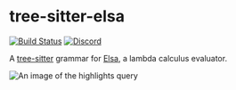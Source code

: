 # tree-sitter-elsa

[![Build Status](https://github.com/glapa-grossklag/tree-sitter-elsa/workflows/CI/badge.svg)](https://github.com/glapa-grossklag/tree-sitter-elsa/workflows/CI/badge.svg)
[![Discord](https://img.shields.io/discord/1063097320771698699?logo=discord)](https://discord.gg/w7nTvsVJhm)

A [tree-sitter](https://github.com/tree-sitter/tree-sitter) grammar for [Elsa](https://github.com/ucsd-progsys/elsa),
a lambda calculus evaluator.

![An image of the highlights query](./highlights.png)
